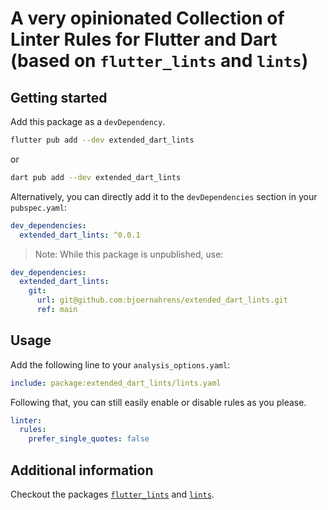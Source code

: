 # A very opinionated Collection of Linter Rules for Flutter and Dart (based on `flutter_lints` and `lints`)

## Getting started

Add this package as a `devDependency`.

```sh
flutter pub add --dev extended_dart_lints
```

or

```sh
dart pub add --dev extended_dart_lints
```

Alternatively, you can directly add it to the `devDependencies` section in your `pubspec.yaml`:

```yaml
dev_dependencies:
  extended_dart_lints: ^0.0.1
```

> Note: While this package is unpublished, use:

```yaml
dev_dependencies:
  extended_dart_lints:
    git:
      url: git@github.com:bjoernahrens/extended_dart_lints.git
      ref: main
```

## Usage

Add the following line to your `analysis_options.yaml`:

```yaml
include: package:extended_dart_lints/lints.yaml
```

Following that, you can still easily enable or disable rules as you please.

```yaml
linter:
  rules:
    prefer_single_quotes: false
```

## Additional information

Checkout the packages [`flutter_lints`](https://pub.dev/packages/flutter_lints) and [`lints`](https://pub.dev/packages/lints).
